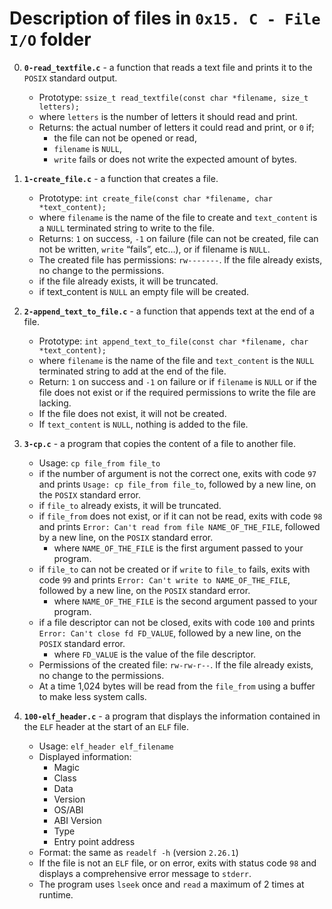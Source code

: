 # Description of files in  `0x15. C - File I/O` folder

0. **`0-read_textfile.c`** - a function that reads a text file and prints it to the `POSIX` standard output.
    - Prototype: `ssize_t read_textfile(const char *filename, size_t letters);`
    - where `letters` is the number of letters it should read and print.
    - Returns: the actual number of letters it could read and print, or `0` if;
        - the file can not be opened or read,
        - `filename` is `NULL`,
        - `write` fails or does not write the expected amount of bytes.

1. **`1-create_file.c`** - a function that creates a file.
    - Prototype: `int create_file(const char *filename, char *text_content);`
    - where `filename` is the name of the file to create and `text_content` is a `NULL` terminated string to write to the file.
    - Returns: `1` on success, `-1` on failure (file can not be created, file can not be written, `write` “fails”, etc…), or if filename is `NULL`.
    - The created file has permissions: `rw-------`. If the file already exists, no change to the permissions.
    - if the file already exists, it will be truncated.
    - if text_content is `NULL` an empty file will be created.

2. **`2-append_text_to_file.c`** - a function that appends text at the end of a file.
    - Prototype: `int append_text_to_file(const char *filename, char *text_content);`
    - where `filename` is the name of the file and `text_content` is the `NULL` terminated string to add at the end of the file.
    - Return: `1` on success and `-1` on failure or if `filename` is `NULL` or if the file does not exist or if the required permissions to write the file are lacking.
    - If the file does not exist, it will not be created.
    - If `text_content` is `NULL`, nothing is added to the file.

3. **`3-cp.c`** - a program that copies the content of a file to another file.
    - Usage: `cp file_from file_to`
    - if the number of argument is not the correct one, exits with code `97` and prints `Usage: cp file_from file_to`, followed by a new line, on the `POSIX` standard error.
    - if `file_to` already exists, it will be truncated.
    - if `file_from` does not exist, or if it can not be read, exits with code `98` and prints `Error: Can't read from file NAME_OF_THE_FILE`, followed by a new line, on the `POSIX` standard error.
        - where `NAME_OF_THE_FILE` is the first argument passed to your program.
    - if `file_to` can not be created or if `write` to `file_to` fails, exits with code `99` and prints `Error: Can't write to NAME_OF_THE_FILE`, followed by a new line, on the `POSIX` standard error.
        - where `NAME_OF_THE_FILE` is the second argument passed to your program.
    - if a file descriptor can not be closed, exits with code `100` and prints `Error: Can't close fd FD_VALUE`, followed by a new line, on the `POSIX` standard error.
        - where `FD_VALUE` is the value of the file descriptor.
    - Permissions of the created file: `rw-rw-r--`. If the file already exists, no change to the permissions.
    - At a time 1,024 bytes will be read from the `file_from`  using a buffer to make less system calls.

4. **`100-elf_header.c`** - a program that displays the information contained in the `ELF` header at the start of an `ELF` file.
    - Usage: `elf_header elf_filename`
    - Displayed information:
        - Magic
        - Class
        - Data
        - Version
        - OS/ABI
        - ABI Version
        - Type
        - Entry point address
    - Format: the same as `readelf -h` (version `2.26.1`)
    - If the file is not an `ELF` file, or on error, exits with status code `98` and displays a comprehensive error message to `stderr`.
    - The program uses `lseek` once and `read` a maximum of 2 times at runtime.
